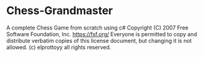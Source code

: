 # Chess-Grandmaster
A complete Chess Game from scratch using c#
 Copyright (C) 2007 Free Software Foundation, Inc. <https://fsf.org/>
 Everyone is permitted to copy and distribute verbatim copies
 of this license document, but changing it is not allowed.
 (c) elprottoyy all rights reserved.
